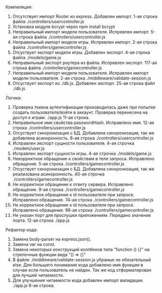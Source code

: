 Компиляция:
1. Отсутствует импорт Router из express. Добавлен импорт. 1-ая строка файла ./controllers/usercontroller.js
2. Установка модуля bcrypt через npm install bcrypt
3. Неправильный импорт модели пользователя. Испревлен импорт. 5-ая строка файла ./controllers/usercontroller.js
4. Неправильный импорт модели игры. Испревлен импорт. 2-ая строка файла ./controllers/gamecontroller.js
5. Отсуствует экспорт модели игры. Добавлен экспорт. 4-ая строка файла ./models/game.js
6. Неправильный экспорт роутера из файла. Испревлен экспорт. 117-ая строка файла ./controllers/gamecontroller.js
7. Неправильный импорт модели пользователя. Исправлен импорт модели пользователя. 2-ая строка ./middleware/validate-session.js
8. Отсуствует экспорт из ./db.js. Добавлен экспорт. 25-ая строка файл ./db.js

Логика:
1. Проверка токена аутентификации производилась даже при попытке создать пользователя/войти в аккаунт. Проверка перенесена на доступ к играм. ./app.js 11-ая строка.
2. Неправильное имя свойства passwordHash. Исправлено имя. 12-ая строка ./controllers/usercontroller.js
3. Отсуствует синхронизация с БД. Добавлена синхронизация, так же добавлена асинхронность. 8-ая строка ./controllers/usercontroller.js
4. Исправлен экспорт сущности пользователя. 4-ая строчка ./models/user.js
5. Исправлен экспорт сущности игры. 4-ая строчка ./models/game.js
6. Некорректное обращение к свойствам в теле запроса. Исправлено обращение. 5-ая строка ./controllers/gamecontroller.js
7. Отсуствует синхронизация с БД. Добавлена синхронизация, так же реализована асинхронность. 40-ая строчка ./controllers/gamecontroller.js
8. Не корректное обращение к ответу сервера. Исправлено обращение. 9-ая строка ./controllers/gamecontroller.js
9. Не корректное обращение к id пользователя при запросе. Исправлено обращение. 74-ая строка ./controllers/gamecontroller.js
10. Не корректное обращение к id пользователя при запросе. Исправлено обращение. 98-ая строка ./controllers/gamecontroller.js
11. Не указан порт для прослушки приложением. Передано значение порта. 12-ая строка ./app.js 


Рефактор кода:
1. Замена body-parser на express.json().
2. Замена var на const.
3. Замена некоторых конструкций коллбеков типа "function () {}" на стрелочные функции вида "() => {}"
4. В файле ./middleware/validate-session.js убраные не обязательный else. Для большего понимания кода добавлено имя функции в случае если пользователь не найден. Так же код отформатирован для лучшей читаемости.
5. Для улучшения читаемости кода добавлен импорт валидации. ./app.js 6-ая строка.

